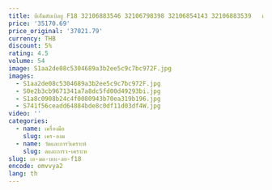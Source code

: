 ```yaml
---
title: บีเอ็มดับเบิลยู F18 32106883546 32106798398 32106854143 32106883539   แร็คและเกียร์พวงมาลัยไฟฟ้า
price: '35170.69'
price_original: '37021.79'
currency: THB
discount: 5%
rating: 4.5
volume: 54
image: S1aa2de08c5304689a3b2ee5c9c7bc972F.jpg
images:
  - S1aa2de08c5304689a3b2ee5c9c7bc972F.jpg
  - S0e2b3cb9671341a7a8dc5fd00d49293bi.jpg
  - S1a8c0908b24c4f0080943b70ea319b196.jpg
  - S741f56ceadd64884bde8c0df11d03df4W.jpg
video: ''
categories:
  - name: เครื่องมือ
    slug: เคร-องม
  - name: วัดและการวิเคราะห์
    slug: ดและการว-เคราะห
slug: เอ-มด-บเบ-ลย-f18
encode: omvvya2
lang: th
---
```

  